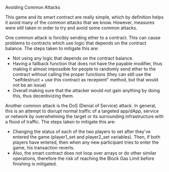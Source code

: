 Avoiding Common Attacks

This game and its smart contract are really simple, which by definition helps it avoid many of the common attacks that we know. However, measures were still taken in order to try and avoid some common attacks. 

One common attack is forcibly sending ether to a contract. This can cause problems to contracts which use logic that depends on the contract balance.
The steps taken to mitigate this are: 
- Not using any logic that depends on the contract balance.
- Having a fallback function that does not have the payable modifier, thus making it almost impossible for people to randomly send ether to the contract without calling the proper functions (they can still use the "selfdestruct + use this contract as recepient" method, but that would not be an issue) 
- Overall making sure that the attacker would not gain anything by doing this, thus decentivizing them.

Another common attack is the DoS (Denial of Service) attack. In general, this is an attempt to disrupt normal traffic of a targeted app/dApp, service or network by overwhelming the target or its surrounding infrastructure with a flood of traffic. 
The steps taken to mitigate this are:
- Changing the status of each of the two players to set after they've entered the game (player1_set and player2_set variables). Then, if both players have entered, then when any new participant tries to enter the game, his transaction reverts.
- Also, the smart contract does not loop over arrays or do other similar operations, therefore the risk of reaching the Block Gas Limit before finishing is mitigated.
